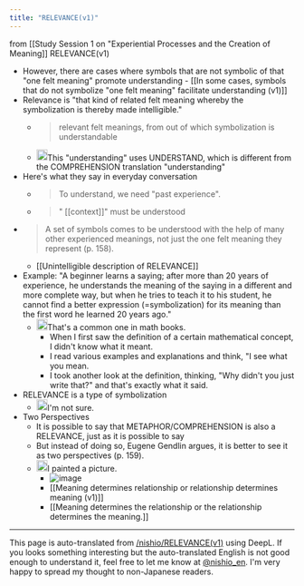 ```yaml
---
title: "RELEVANCE(v1)"
---
```


from  [[Study Session 1 on "Experiential Processes and the Creation of Meaning]]
RELEVANCE(v1)
- However, there are cases where symbols that are not symbolic of that "one felt meaning" promote understanding
        - [[In some cases, symbols that do not symbolize "one felt meaning" facilitate understanding (v1)]]
- Relevance is "that kind of related felt meaning whereby the symbolization is thereby made intelligible."
    - > relevant felt meanings, from out of which symbolization is understandable
    - <img src='https://scrapbox.io/api/pages/nishio-en/nishio/icon' alt='nishio.icon' height="19.5"/>This "understanding" uses UNDERSTAND, which is different from the COMPREHENSION translation "understanding"
- Here's what they say in everyday conversation
    - > To understand, we need "past experience".
    - > " [[context]]" must be understood
- > A set of symbols comes to be understood with the help of many other experienced meanings, not just the one felt meaning they represent (p. 158).
    - [[Unintelligible description of RELEVANCE]]
- Example: "A beginner learns a saying; after more than 20 years of experience, he understands the meaning of the saying in a different and more complete way, but when he tries to teach it to his student, he cannot find a better expression (=symbolization) for its meaning than the first word he learned 20 years ago."
    - <img src='https://scrapbox.io/api/pages/nishio-en/nishio/icon' alt='nishio.icon' height="19.5"/>That's a common one in math books.
        - When I first saw the definition of a certain mathematical concept, I didn't know what it meant.
        - I read various examples and explanations and think, "I see what you mean.
        - I took another look at the definition, thinking, "Why didn't you just write that?" and that's exactly what it said.
- RELEVANCE is a type of symbolization
    - <img src='https://scrapbox.io/api/pages/nishio-en/nishio/icon' alt='nishio.icon' height="19.5"/>I'm not sure.
- Two Perspectives
    - It is possible to say that METAPHOR/COMPREHENSION is also a RELEVANCE, just as it is possible to say
    - But instead of doing so, Eugene Gendlin argues, it is better to see it as two perspectives (p. 159).
    - <img src='https://scrapbox.io/api/pages/nishio-en/nishio/icon' alt='nishio.icon' height="19.5"/>I painted a picture.
        - ![image](https://gyazo.com/171d4d8ba4426f107acf6081a10aa9fd/thumb/1000)
        - [[Meaning determines relationship or relationship determines meaning (v1)]]
        - [[Meaning determines the relationship or the relationship determines the meaning.]]

---
This page is auto-translated from [/nishio/RELEVANCE(v1)](https://scrapbox.io/nishio/RELEVANCE(v1)) using DeepL. If you looks something interesting but the auto-translated English is not good enough to understand it, feel free to let me know at [@nishio_en](https://twitter.com/nishio_en). I'm very happy to spread my thought to non-Japanese readers.